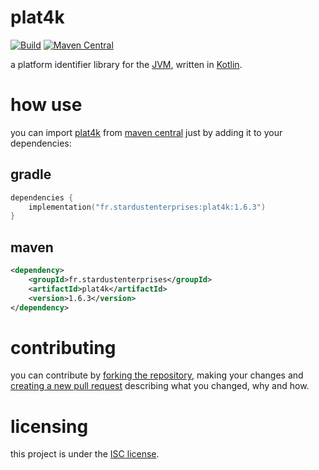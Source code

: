# plat4k 
[![Build][badge-github-ci]][plat4k-gradle-ci] [![Maven Central][badge-mvnc]][plat4k-mvnc]

a platform identifier library for the [JVM][jvm], written in [Kotlin][kotlin].

# how use

you can import [plat4k][plat4k] from [maven central][mvnc] just by adding it to your dependencies:

## gradle

```kotlin
dependencies {
    implementation("fr.stardustenterprises:plat4k:1.6.3")
}
```

## maven

```xml
<dependency>
    <groupId>fr.stardustenterprises</groupId>
    <artifactId>plat4k</artifactId>
    <version>1.6.3</version>
</dependency>
```

# contributing

you can contribute by [forking the repository][fork], making your changes and [creating a new pull request][new-pr]
describing what you changed, why and how.

# licensing

this project is under the [ISC license][blob-license].


<!-- Links -->

[jvm]: https://adoptium.net "adoptium website"

[kotlin]: https://kotlinlang.org "kotlin website"

[plat4k]: https://github.com/stardust-enterprises/plat4k "plat4k github repository"

[fork]: https://github.com/stardust-enterprises/plat4k/fork "fork this repository"

[new-pr]: https://github.com/stardust-enterprises/plat4k/pulls/new "create a new pull request"

[new-issue]: https://github.com/stardust-enterprises/plat4k/issues/new "create a new issue"

[mvnc]: https://repo1.maven.org/maven2/ "maven central website"

[plat4k-mvnc]: https://maven-badges.herokuapp.com/maven-central/fr.stardustenterprises/plat4k "maven central repository"

[plat4k-gradle-ci]: https://github.com/stardust-enterprises/plat4k/actions/workflows/gradle-ci.yml "gradle ci workflow"

[blob-license]: https://github.com/stardust-enterprises/plat4k/blob/trunk/LICENSE "LICENSE source file"

<!-- Badges -->

[badge-mvnc]: https://maven-badges.herokuapp.com/maven-central/fr.stardustenterprises/plat4k/badge.svg "maven central badge"

[badge-github-ci]: https://github.com/stardust-enterprises/plat4k/actions/workflows/gradle-ci.yml/badge.svg?branch=trunk "github actions badge"

